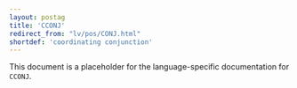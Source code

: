 ```yaml
---
layout: postag
title: 'CCONJ'
redirect_from: "lv/pos/CONJ.html"
shortdef: 'coordinating conjunction'
---
```


This document is a placeholder for the language-specific documentation
for `CCONJ`.
